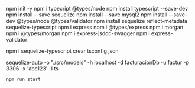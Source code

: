 npm init -y
npm i typecript @types/node
npm install typescript --save-dev
npm install --save sequelize
npm install --save mysql2
npm install --save-dev @types/node @types/validator
npm install sequelize reflect-metadata sequelize-typescript
npm i express
npm i @types/express
npm i morgan
npm i @types/morgan
npm i express-jsdoc-swagger
npm i express-validator

npm i sequelize-typescript
crear tsconfig.json 


sequelize-auto -o "./src/models" -h localhost -d facturacionDb -u factur -p 3306 -x 'abc123' -l ts

```bash
npm run start
```